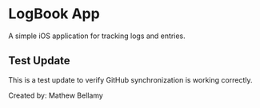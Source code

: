 # LogBook App

A simple iOS application for tracking logs and entries.

## Test Update
This is a test update to verify GitHub synchronization is working correctly.

Created by: Mathew Bellamy
